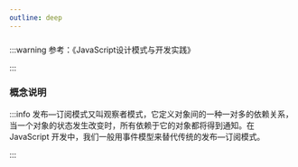 ```yaml
---
outline: deep
---
```


### 



:::warning 参考：《JavaScript设计模式与开发实践》

:::



### 概念说明

:::info 发布—订阅模式又叫观察者模式，它定义对象间的一种一对多的依赖关系，当一个对象的状态发生改变时，所有依赖于它的对象都将得到通知。在 JavaScript 开发中，我们一般用事件模型来替代传统的发布—订阅模式。

:::
